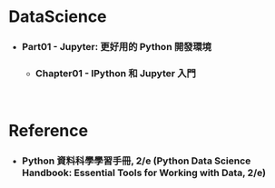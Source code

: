 DataScience
=====
* ### Part01 - Jupyter: 更好用的 Python 開發環境
    * ### Chapter01 - IPython 和 Jupyter 入門
<br />

Reference
=====
* ### Python 資料科學學習手冊, 2/e (Python Data Science Handbook: Essential Tools for Working with Data, 2/e)
